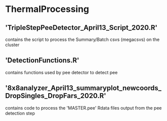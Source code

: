 #  ThermalProcessing  

## 'TripleStepPeeDetector_April13_Script_2020.R' 
  contains the script to process the Summary/Batch csvs (megacsvs) on the cluster

## 'DetectionFunctions.R' 
contains functions used by pee detector to detect pee

## '8x8analyzer_April13_summaryplot_newcoords_DropSingles_DropFars_2020.R'
contains code to process the 'MASTER.pee' Rdata files output from the pee detection step



#



